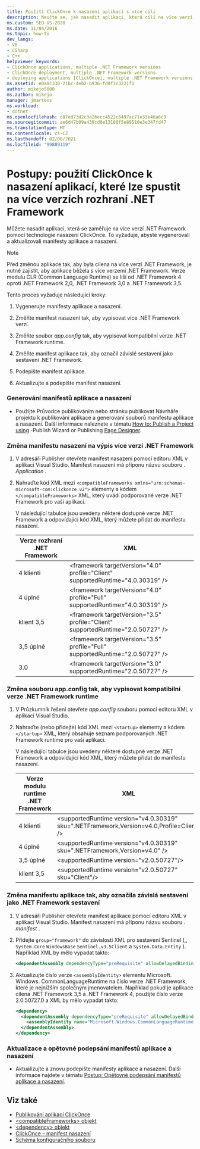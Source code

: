 ```yaml
---
title: Použití ClickOnce k nasazení aplikací s více cíli
description: Naučte se, jak nasadit aplikaci, která cílí na více verzí .NET Framework pomocí technologie nasazení ClickOnce.
ms.custom: SEO-VS-2020
ms.date: 11/04/2016
ms.topic: how-to
dev_langs:
- VB
- CSharp
- C++
helpviewer_keywords:
- ClickOnce applications, multiple .NET Framework versions
- ClickOnce deployment, multiple .NET Framework versions
- deploying applications [ClickOnce], multiple .NET Framework versions
ms.assetid: e0a8c330-21bc-4eb2-b936-fd0f3c3221f1
author: mikejo5000
ms.author: mikejo
manager: jmartens
ms.workload:
- dotnet
ms.openlocfilehash: c87ed73d2c3a26ecc4522c6497ac71e33e46a6c3
ms.sourcegitcommit: ae6d47b09a439cd0e13180f5e89510e3e347fd47
ms.translationtype: MT
ms.contentlocale: cs-CZ
ms.lasthandoff: 02/08/2021
ms.locfileid: "99889119"
---
```

# <a name="how-to-use-clickonce-to-deploy-applications-that-can-run-on-multiple-versions-of-the-net-framework"></a>Postupy: použití ClickOnce k nasazení aplikací, které lze spustit na více verzích rozhraní .NET Framework
Můžete nasadit aplikaci, která se zaměřuje na více verzí .NET Framework pomocí technologie nasazení ClickOnce. To vyžaduje, abyste vygenerovali a aktualizovali manifesty aplikace a nasazení.

> [!NOTE]
> Před změnou aplikace tak, aby byla cílena na více verzí .NET Framework, je nutné zajistit, aby aplikace běžela s více verzemi .NET Framework. Verze modulu CLR (Common Language Runtime) se liší od .NET Framework 4 oproti .NET Framework 2,0, .NET Framework 3,0 a .NET Framework 3,5.

 Tento proces vyžaduje následující kroky:

1. Vygenerujte manifesty aplikace a nasazení.

2. Změňte manifest nasazení tak, aby vypisovat více .NET Framework verzí.

3. Změňte soubor *app.config* tak, aby vypisovat kompatibilní verze .NET Framework runtime.

4. Změňte manifest aplikace tak, aby označil závislé sestavení jako sestavení .NET Framework.

5. Podepište manifest aplikace.

6. Aktualizujte a podepište manifest nasazení.

### <a name="to-generate-the-application-and-deployment-manifests"></a>Generování manifestů aplikace a nasazení

- Použijte Průvodce publikováním nebo stránku publikovat Návrháře projektu k publikování aplikace a generování souborů manifestu aplikace a nasazení. Další informace naleznete v tématu [How to: Publish a Project using](../deployment/how-to-publish-a-clickonce-application-using-the-publish-wizard.md) -Publish Wizard or Publishing [Page Designer](../ide/reference/publish-page-project-designer.md).

### <a name="to-change-the-deployment-manifest-to-list-the-multiple-net-framework-versions"></a>Změna manifestu nasazení na výpis více verzí .NET Framework

1. V adresáři Publisher otevřete manifest nasazení pomocí editoru XML v aplikaci Visual Studio. Manifest nasazení má příponu názvu souboru *. Application* .

2. Nahraďte kód XML mezi `<compatibleFrameworks xmlns="urn:schemas-microsoft-com:clickonce.v2">` elementy a kódem `</compatibleFrameworks>` XML, který uvádí podporované verze .NET Framework pro vaši aplikaci.

     V následující tabulce jsou uvedeny některé dostupné verze .NET Framework a odpovídající kód XML, který můžete přidat do manifestu nasazení.

    |Verze rozhraní .NET Framework|XML|
    |----------------------------|---------|
    |4 klienti|\<framework targetVersion="4.0" profile="Client" supportedRuntime="4.0.30319" />|
    |4 úplné|\<framework targetVersion="4.0" profile="Full" supportedRuntime="4.0.30319" />|
    |klient 3,5|\<framework targetVersion="3.5" profile="Client" supportedRuntime="2.0.50727" />|
    |3,5 úplné|\<framework targetVersion="3.5" profile="Full" supportedRuntime="2.0.50727" />|
    |3.0|\<framework targetVersion="3.0" supportedRuntime="2.0.50727" />|

### <a name="to-change-the-appconfig-file-to-list-the-compatible-net-framework-runtime-versions"></a>Změna souboru app.config tak, aby vypisovat kompatibilní verze .NET Framework runtime

1. V Průzkumník řešení otevřete *app.config* souboru pomocí editoru XML v aplikaci Visual Studio.

2. Nahraďte (nebo přidejte) kód XML mezi `<startup>` elementy a kódem `</startup>` XML, který obsahuje seznam podporovaných .NET Framework runtime pro vaši aplikaci.

     V následující tabulce jsou uvedeny některé dostupné verze .NET Framework a odpovídající kód XML, který můžete přidat do manifestu nasazení.

    |Verze modulu runtime .NET Framework|XML|
    |------------------------------------|---------|
    |4 klienti|\<supportedRuntime version="v4.0.30319" sku=".NETFramework,Version=v4.0,Profile=Client" />|
    |4 úplné|\<supportedRuntime version="v4.0.30319" sku=".NETFramework,Version=v4.0" />|
    |3,5 úplné|\<supportedRuntime version="v2.0.50727"/>|
    |klient 3,5|\<supportedRuntime version="v2.0.50727" sku="Client"/>|

### <a name="to-change-the-application-manifest-to-mark-dependent-assemblies-as-net-framework-assemblies"></a>Změna manifestu aplikace tak, aby označila závislá sestavení jako .NET Framework sestavení

1. V adresáři Publisher otevřete manifest aplikace pomocí editoru XML v aplikaci Visual Studio. Manifest nasazení má příponu názvu souboru *. manifest* .

2. Přidejte `group="framework"` do závislosti XML pro sestavení Sentinel (,, `System.Core` `WindowsBase` `Sentinel.v3.5Client` a `System.Data.Entity` ). Například XML by mělo vypadat takto:

   ```xml
   <dependentAssembly dependencyType="preRequisite" allowDelayedBinding="true" group="framework">
   ```

3. Aktualizujte číslo verze `<assemblyIdentity>` elementu Microsoft. Windows. CommonLanguageRuntime na číslo verze .NET Framework, které je nejnižším společným jmenovatelem. Například pokud je aplikace cílena .NET Framework 3,5 a .NET Framework 4, použijte číslo verze 2.0.50727.0 a XML by mělo vypadat takto:

   ```xml
   <dependency>
     <dependentAssembly dependencyType="preRequisite" allowDelayedBinding="true">
       <assemblyIdentity name="Microsoft.Windows.CommonLanguageRuntime" version="2.0.50727.0" />
     </dependentAssembly>
   </dependency>
   ```

### <a name="to-update-and-re-sign-the-application-and-deployment-manifests"></a>Aktualizace a opětovné podepsání manifestů aplikace a nasazení

- Aktualizujte a znovu podepište manifesty aplikace a nasazení. Další informace najdete v tématu [Postup: Opětovné podepsání manifestů aplikace a nasazení](../deployment/how-to-re-sign-application-and-deployment-manifests.md).

## <a name="see-also"></a>Viz také
- [Publikování aplikací ClickOnce](../deployment/publishing-clickonce-applications.md)
- [\<compatibleFrameworks> objekt](../deployment/compatibleframeworks-element-clickonce-deployment.md)
- [\<dependency> objekt](../deployment/dependency-element-clickonce-application.md)
- [ClickOnce – manifest nasazení](../deployment/clickonce-deployment-manifest.md)
- [Schéma konfiguračního souboru](/dotnet/framework/configure-apps/file-schema/index)
